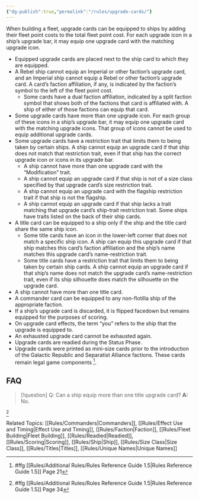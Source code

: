 ```yaml
---
{"dg-publish":true,"permalink":"/rules/upgrade-cards/"}
---
```


When building a fleet, upgrade cards can be equipped to ships by adding their fleet point costs to the total fleet point cost. For each upgrade icon in a ship’s upgrade bar, it may equip one upgrade card with the matching upgrade icon.

- Equipped upgrade cards are placed next to the ship card to which they are equipped. 
- A Rebel ship cannot equip an Imperial or other faction’s upgrade card, and an Imperial ship cannot equip a Rebel or other faction’s upgrade card. A card’s faction affiliation, if any, is indicated by the faction’s symbol to the left of the fleet point cost.
	- Some cards have a dual faction affiliation, indicated by a split faction symbol that shows both of the factions that card is affiliated with. A ship of either of those factions can equip that card.
- Some upgrade cards have more than one upgrade icon. For each group of these icons in a ship’s upgrade bar, it may equip one upgrade card with the matching upgrade icons. That group of icons cannot be used to equip additional upgrade cards.
- Some upgrade cards have a restriction trait that limits them to being taken by certain ships. A ship cannot equip an upgrade card if that ship does not match that restriction trait, even if that ship has the correct upgrade icon or icons in its upgrade bar.
	- A ship cannot have more than one upgrade card with the “Modification” trait.
	- A ship cannot equip an upgrade card if that ship is not of a size class specified by that upgrade card’s size restriction trait.
	- A ship cannot equip an upgrade card with the flagship restriction trait if that ship is not the flagship.
	- A ship cannot equip an upgrade card if that ship lacks a trait matching that upgrade card’s ship-trait restriction trait. Some ships have traits listed on the back of their ship cards.
- A title card can be equipped to a ship only if the ship and the title card share the same ship icon.
	- Some title cards have an icon in the lower-left corner that does not match a specific ship icon. A ship can equip this upgrade card if that ship matches this card’s faction affiliation and the ship’s name matches this upgrade card’s name-restriction trait.
	- Some title cards have a restriction trait that limits them to being taken by certain ship cards. A ship cannot equip an upgrade card if that ship’s name does not match the upgrade card’s name-restriction trait, even if its ship silhouette does match the silhouette on the upgrade card.
- A ship cannot have more than one title card.
- A commander card can be equipped to any non-flotilla ship of the appropriate faction. 
- If a ship’s upgrade card is discarded, it is flipped facedown but remains equipped for the purposes of scoring.
- On upgrade card effects, the term “you” refers to the ship that the upgrade is equipped to.
- An exhausted upgrade card cannot be exhausted again.
- Upgrade cards are readied during the Status Phase.
- Upgrade cards were printed as mini-size cards prior to the introduction of the Galactic Republic and Separatist Alliance factions. These cards remain legal game components [^1].
## FAQ

> [!question] Q: Can a ship equip more than one title upgrade card?
> **A:** No.

[^2]

Related Topics: [[Rules/Commanders\|Commanders]], [[Rules/Effect Use and Timing\|Effect Use and Timing]], [[Rules/Faction\|Faction]], [[Rules/Fleet Building\|Fleet Building]], [[Rules/Readied\|Readied]], [[Rules/Scoring\|Scoring]], [[Rules/Ship\|Ship]], [[Rules/Size Class\|Size Class]], [[Rules/Titles\|Titles]], [[Rules/Unique Names\|Unique Names]]

[^1]: #ffg [[Rules/Additional Rules/Rules Reference Guide 1.5\|Rules Reference Guide 1.5]] Page 21
[^2]: #ffg [[Rules/Additional Rules/Rules Reference Guide 1.5\|Rules Reference Guide 1.5]] Page 34
